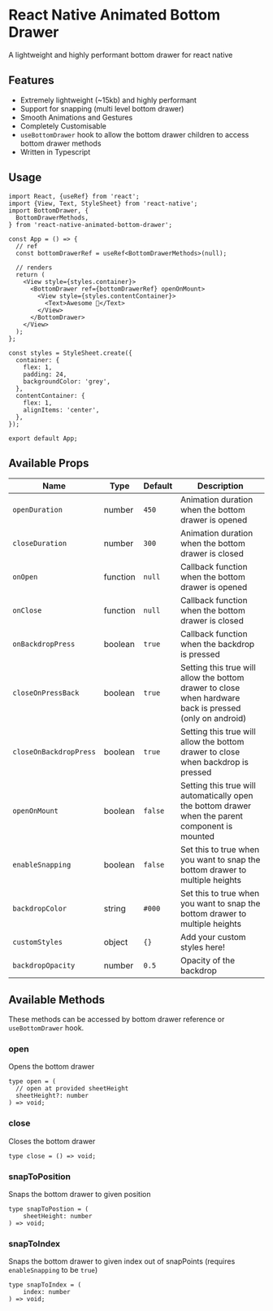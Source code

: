 # React Native Animated Bottom Drawer

A lightweight and highly performant bottom drawer for react native

## Features

- Extremely lightweight (~15kb) and highly performant
- Support for snapping (multi level bottom drawer)
- Smooth Animations and Gestures
- Completely Customisable
- `useBottomDrawer` hook to allow the bottom drawer children to access bottom drawer methods
- Written in Typescript

## Usage

```tsx
import React, {useRef} from 'react';
import {View, Text, StyleSheet} from 'react-native';
import BottomDrawer, {
  BottomDrawerMethods,
} from 'react-native-animated-bottom-drawer';

const App = () => {
  // ref
  const bottomDrawerRef = useRef<BottomDrawerMethods>(null);

  // renders
  return (
    <View style={styles.container}>
      <BottomDrawer ref={bottomDrawerRef} openOnMount>
        <View style={styles.contentContainer}>
          <Text>Awesome 🎉</Text>
        </View>
      </BottomDrawer>
    </View>
  );
};

const styles = StyleSheet.create({
  container: {
    flex: 1,
    padding: 24,
    backgroundColor: 'grey',
  },
  contentContainer: {
    flex: 1,
    alignItems: 'center',
  },
});

export default App;
```

## Available Props

| Name                   | Type     | Default | Description                                                                                             |
| ---------------------- | -------- | ------- | ------------------------------------------------------------------------------------------------------- |
| `openDuration`         | number   | `450`   | Animation duration when the bottom drawer is opened                                                     |
| `closeDuration`        | number   | `300`   | Animation duration when the bottom drawer is closed                                                     |
| `onOpen`               | function | `null`  | Callback function when the bottom drawer is opened                                                      |
| `onClose`              | function | `null`  | Callback function when the bottom drawer is closed                                                      |
| `onBackdropPress`      | boolean  | `true`  | Callback function when the backdrop is pressed                                                          |
| `closeOnPressBack`     | boolean  | `true`  | Setting this true will allow the bottom drawer to close when hardware back is pressed (only on android) |
| `closeOnBackdropPress` | boolean  | `true`  | Setting this true will allow the bottom drawer to close when backdrop is pressed                        |
| `openOnMount`          | boolean  | `false` | Setting this true will automatically open the bottom drawer when the parent component is mounted        |
| `enableSnapping`       | boolean  | `false` | Set this to true when you want to snap the bottom drawer to multiple heights                            |
| `backdropColor`        | string   | `#000`  | Set this to true when you want to snap the bottom drawer to multiple heights                            |
| `customStyles`         | object   | `{}`    | Add your custom styles here!                                                                            |
| `backdropOpacity`      | number   | `0.5`   | Opacity of the backdrop                                                                                 |

## Available Methods

These methods can be accessed by bottom drawer reference or `useBottomDrawer` hook.

### **open**

Opens the bottom drawer

```
type open = (
  // open at provided sheetHeight
  sheetHeight?: number
) => void;
```

### **close**

Closes the bottom drawer

```
type close = () => void;
```

### **snapToPosition**

Snaps the bottom drawer to given position

```
type snapToPostion = (
    sheetHeight: number
) => void;
```

### **snapToIndex**

Snaps the bottom drawer to given index out of snapPoints (requires `enableSnapping` to be `true`)

```
type snapToIndex = (
    index: number
) => void;
```
